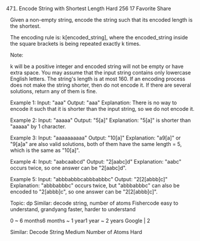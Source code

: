 471. Encode String with Shortest Length
Hard 256 17 Favorite Share

Given a non-empty string, encode the string such that its encoded length is the shortest.

The encoding rule is: k[encoded_string], where the encoded_string inside the square brackets is being repeated exactly k times.

Note:

k will be a positive integer and encoded string will not be empty or have extra space.
You may assume that the input string contains only lowercase English letters. The string's length is at most 160.
If an encoding process does not make the string shorter, then do not encode it. If there are several solutions, return any of them is fine.
 
Example 1:
Input: "aaa"
Output: "aaa"
Explanation: There is no way to encode it such that it is shorter than the input string, so we do not encode it.

Example 2:
Input: "aaaaa"
Output: "5[a]"
Explanation: "5[a]" is shorter than "aaaaa" by 1 character.

Example 3:
Input: "aaaaaaaaaa"
Output: "10[a]"
Explanation: "a9[a]" or "9[a]a" are also valid solutions, both of them have the same length = 5, which is the same as "10[a]".

Example 4:
Input: "aabcaabcd"
Output: "2[aabc]d"
Explanation: "aabc" occurs twice, so one answer can be "2[aabc]d".
 
Example 5:
Input: "abbbabbbcabbbabbbc"
Output: "2[2[abbb]c]"
Explanation: "abbbabbbc" occurs twice, but "abbbabbbc" can also be encoded to "2[abbb]c", so one answer can be "2[2[abbb]c]".

Topic: dp
Similar: decode string, number of atoms
Fishercode easy to understand, grandyang faster, harder to understand

0 ~ 6 months6 months ~ 1 year1 year ~ 2 years
Google | 2

Similar:
Decode String Medium
Number of Atoms Hard


